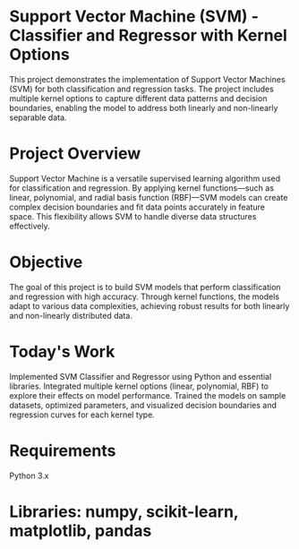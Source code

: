# Support Vector Machine (SVM) - Classifier and Regressor with Kernel Options
This project demonstrates the implementation of Support Vector Machines (SVM) for both classification and regression tasks. The project includes multiple kernel options to capture different data patterns and decision boundaries, enabling the model to address both linearly and non-linearly separable data.

# Project Overview
Support Vector Machine is a versatile supervised learning algorithm used for classification and regression. By applying kernel functions—such as linear, polynomial, and radial basis function (RBF)—SVM models can create complex decision boundaries and fit data points accurately in feature space. This flexibility allows SVM to handle diverse data structures effectively.

# Objective
The goal of this project is to build SVM models that perform classification and regression with high accuracy. Through kernel functions, the models adapt to various data complexities, achieving robust results for both linearly and non-linearly distributed data.

# Today's Work
Implemented SVM Classifier and Regressor using Python and essential libraries.
Integrated multiple kernel options (linear, polynomial, RBF) to explore their effects on model performance.
Trained the models on sample datasets, optimized parameters, and visualized decision boundaries and regression curves for each kernel type.
# Requirements
Python 3.x
# Libraries: numpy, scikit-learn, matplotlib, pandas
